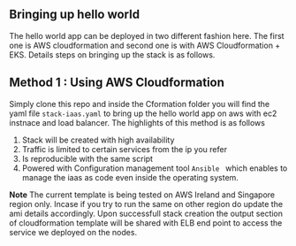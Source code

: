 ## Bringing up hello world 
The hello world app can be deployed in two different fashion here. The first one is AWS cloudformation 
and second one is with AWS Cloudformation + EKS. Details steps on bringing up the stack is as follows.

## Method 1 : Using AWS Cloudformation
Simply clone this repo and inside the Cformation folder you will find the yaml file `stack-iaas.yaml` 
to bring up the hello world app on aws with ec2 instnace and load balancer. The highlights of this method 
is as follows
   1. Stack will be created with high availability
   2. Traffic is limited to certain services from the ip you refer
   3. Is reproducible with the same script
   4. Powered with Configuration management tool `Ansible ` which enables to manage the iaas as code even 
      inside the operating system.
      
**Note** 
   The current template is being tested on AWS Ireland and Singapore region only. 
   Incase if you try to run the same on other region do update the ami details accordingly.
   Upon successfull stack creation the output section of cloudformation template will be shared with ELB
   end point to access the service we deployed on the nodes. 

